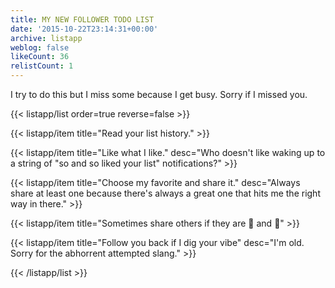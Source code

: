 ```yaml
---
title: MY NEW FOLLOWER TODO LIST
date: '2015-10-22T23:14:31+00:00'
archive: listapp
weblog: false
likeCount: 36
relistCount: 1
---
```


I try to do this but I miss some because I get busy. Sorry if I missed you.

<!--more-->

{{< listapp/list order=true reverse=false >}}

   {{< listapp/item title="Read your list history." >}}

   {{< listapp/item title="Like what I like."
      desc="Who doesn't like waking up to a string of \"so and so liked your list\" notifications?" >}}

   {{< listapp/item title="Choose my favorite and share it."
      desc="Always share at least one because there's always a great one that hits me the right way in there." >}}

   {{< listapp/item title="Sometimes share others if they are 💯 and 🎯" >}}

   {{< listapp/item title="Follow you back if I dig your vibe"
      desc="I'm old. Sorry for the abhorrent attempted slang." >}}

{{< /listapp/list >}}
